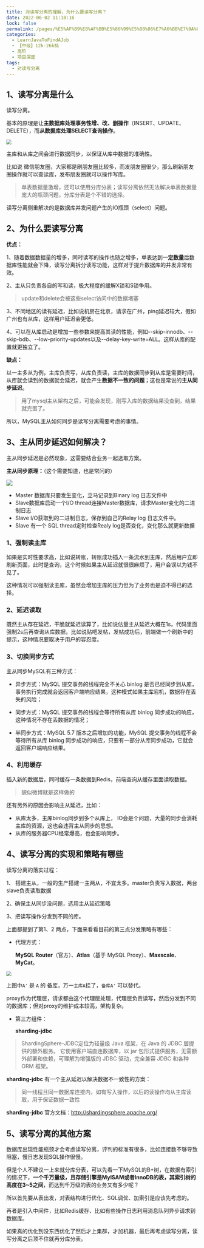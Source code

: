 ```yaml
---
title: 对读写分离的理解，为什么要读写分离？
date: 2022-06-02 11:18:16
lock: false
permalink: /pages/%E5%AF%B9%E8%AF%BB%E5%86%99%E5%88%86%E7%A6%BB%E7%9A%84%E7%90%86%E8%A7%A3%EF%BC%8C%E4%B8%BA%E4%BB%80%E4%B9%88%E8%A6%81%E8%AF%BB%E5%86%99%E5%88%86%E7%A6%BB%EF%BC%9F
categories: 
  - LearnJavaToFindAJob
  - 【中级】12k-26k档
  - 高阶
  - 项目深度
tags: 
  - 对读写分离
---
```

## 1、读写分离是什么

读写分离。

基本的原理是让**主数据库处理事务性增、改、删操作**（INSERT、UPDATE、DELETE），而**从数据库处理SELECT查询操作**。 

<img src="https://cdn.jsdelivr.net/gh/DogerRain/image@main/img/image-20210329163904458.png" style="zoom:80%;" />



主库和从库之间会进行数据同步，以保证从库中数据的准确性。

比如说 微信朋友圈，大家都是刷朋友圈比较多，而发朋友圈很少，那么刷新朋友圈操作就可以查读库，发布朋友圈就可以操作写库。

> 单表数据量激增，还可以使用分库分表；读写分离依然无法解决单表数据量庞大的瓶颈问题，分库分表是个不错的选择。

读写分离侧重解决的是数据库并发问题产生的IO瓶颈（select）问题。

## 2、为什么要读写分离

**优点：**

1、随着数据数据量的增多，同时读写的操作也随之增多，单表达到**一定数量**后数据库性能就会下降，读写分离拆分读写功能，这样对于提升数据库的并发非常有效。

2、主从只负责各自的写和读，极大程度的缓解X锁和S锁争用。

> update和delete会被这些select访问中的数据堵塞

3、不同地区的读有延迟，比如说机房在北京，请求在广州，ping延迟较大，假如广州也有从库，这样用户延迟会更低。

4、可以在从库启动是增加一些参数来提高其读的性能，例如--skip-innodb、--skip-bdb、--low-priority-updates以及--delay-key-write=ALL。这样从库的配置就更独立了。

**缺点：**

以一主多从为例，主库负责写，从库负责读，主库的数据同步到从库是需要时间，从库就会读到的数据就会延迟，就会产生**数据不一致的问题**；这也是常说的**主从同步延迟**。

> 用了mysql主从架构之后，可能会发现，刚写入库的数据结果没查到，结果就完蛋了。

所以，MySQL主从如何同步是读写分离需要考虑的事情。



## 3、主从同步延迟如何解决？

主从同步延迟是必然现象，这需要结合业务一起选取方案。

**主从同步原理：**（这个需要知道，也是常问的）

![](https://img.jbzj.com/file_images/article/201903/201932694803981.png?201922694814)

- Master 数据库只要发生变化，立马记录到Binary log 日志文件中
- Slave数据库启动一个I/O thread连接Master数据库，请求Master变化的二进制日志
- Slave I/O获取到的二进制日志，保存到自己的Relay log 日志文件中。
- Slave 有一个 SQL thread定时检查Realy log是否变化，变化那么就更新数据



### 1、强制读主库 

如果是实时性要求高，比如说转账，转账成功插入一条流水到主库，然后用户立即刷新页面，此时是查询，这个时候如果主从延迟就很很麻烦了，用户会误以为钱不见了。

这种情况可以强制读主库，虽然会增加主库的压力但为了业务也是迫不得已的选择。

### 2、延迟读取

既然主从存在延迟，干脆就延迟读算了，比如说估量主从延迟大概在1s，代码里面强制2s后再查询从库数据，比如说贴吧发帖，发帖成功后，前端做一个刷新中的提示，这种情况要取决于用户的容忍度。

### 3、切换同步方式

主从同步MySQL有三种方式：

- 异步方式：MySQL 提交事务的线程完全不关心 binlog 是否已经同步到从库，事务执行完成就会返回客户端响应结果，这种模式如果主库宕机，数据存在丢失的风险；

- 同步方式：MySQL 提交事务的线程会等待所有从库 binlog 同步成功的响应，这种情况不存在丢数据的情况；

- 半同步方式：MySQL 5.7 版本之后增加的功能，MySQL 提交事务的线程不会等待所有从库 binlog 同步成功的响应，只要有一部分从库同步成功，它就会返回客户端响应结果。

### 4、利用缓存

插入新的数据后，同时缓存一条数据到Redis，前端查询从缓存里面读取数据。

> 貌似微博就是这样做的

还有另外的原因会影响主从延迟，比如：

- 从库太多，主库binlog同步到多个从库上， IO会是个问题，大量的同步会消耗主库的资源，这也会违背主从同步的思想。
- 从库的服务器CPU经常爆高，也会影响同步。

 

## 4、读写分离的实现和策略有哪些

读写分离的落实过程：

1、 搭建主从，一般的生产搭建一主两从，不宜太多。master负责写入数据，两台slave负责读取数据

2、确保主从同步没问题，选用主从延迟策略

3、把读写操作分发到不同的库。

上面都提到了第1、2 两点，下面来看看目前的第三点分发策略有哪些：

- 代理方式：

   **MySQL Router**（官方）、**Atlas**（基于 MySQL Proxy）、**Maxscale**、**MyCat**。

<img src="https://cdn.jsdelivr.net/gh/DogerRain/image@main/img/image-20210330090830473.png" style="zoom:80%;" />

上图中`A'` 是 `A` 的 备库，万一`主库A`挂了，`备库A'` 可以替代。

proxy作为代理层，请求都由这个代理层处理，代理层负责读写，然后分发到不同的数据库；但对proxy的维护成本较高，架构复杂。

- 第三方组件：

   **sharding-jdbc** 

> ShardingSphere-JDBC定位为轻量级 Java 框架，在 Java 的 JDBC 层提供的额外服务。 它使用客户端直连数据库，以 jar 包形式提供服务，无需额外部署和依赖，可理解为增强版的 JDBC 驱动，完全兼容 JDBC 和各种 ORM 框架。

 **sharding-jdbc** 有一个主从延迟以解决数据不一致性的方案：

> 同一线程且同一数据库连接内，如有写入操作，以后的读操作均从主库读取，用于保证数据一致性

 **sharding-jdbc** 官方文档：http://shardingsphere.apache.org/



## 5、读写分离的其他方案

数据库出现性能瓶颈才会考虑读写分离，评判的标准有很多，比如连接数不够导致阻塞，慢日志发现SQL操作很慢。

但是个人不建议一上来就分库分表，可以先看一下MySQL的B+树，在数据有索引的情况下，**一个千万量级，且存储引擎是MyISAM或者InnoDB的表，其索引树的高度在3~5之间**，而达到千万级的表的业务又有多少呢？

所以首先要从表出发，对表结构进行优化、SQL调优、加索引是应该先考虑的。

再者是引入中间件，比如Redis缓存、比如有些操作日志利用消息队列异步请求到数据库。

如果真的优化到没东西优化了然后才上集群，才加机器，最后再考虑读写分离，读写分离之后顶不住就再分库分表。



